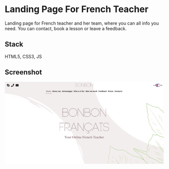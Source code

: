 # Landing Page For French Teacher

Landing page for French teacher and her team, where you can all info you need. You can contact, book a lesson or leave a feedback.

## Stack

HTML5, CSS3, JS

## Screenshot

![website screenshot](https://github.com/EdwardTymoshuk/Bonbonfrancais/blob/master/img/screenshot.jpg?raw=true)



